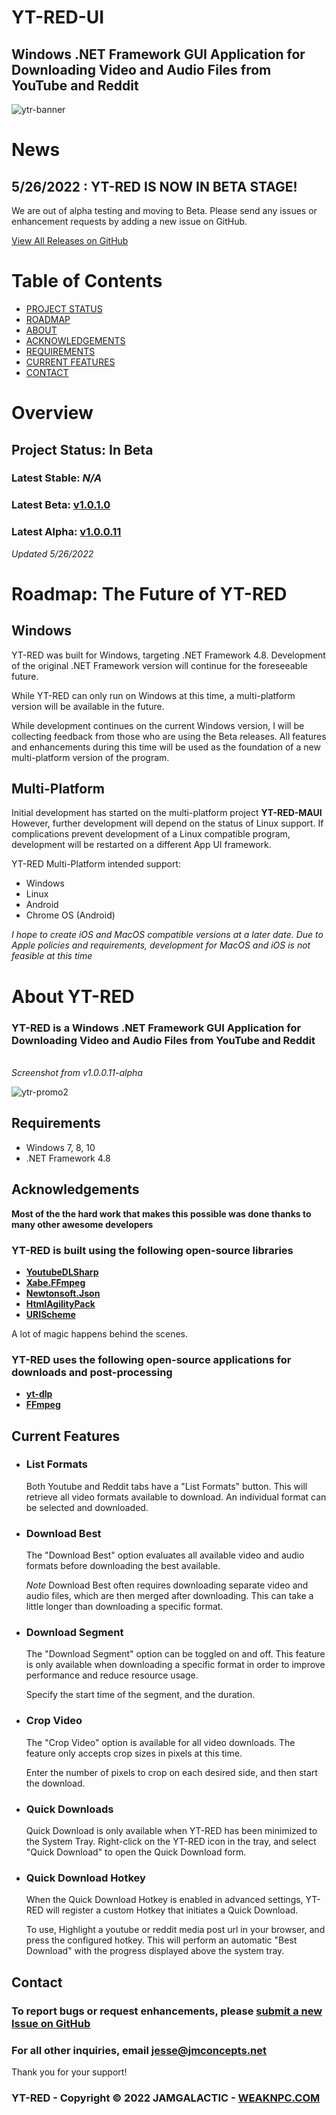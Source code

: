 # YT-RED-UI

## Windows .NET Framework GUI Application for Downloading Video and Audio Files from YouTube and Reddit  

![ytr-banner](https://user-images.githubusercontent.com/26498008/170678451-c993fe6e-3399-4949-969e-d6d18ab2aa56.png)

# **News**
## **5/26/2022 : YT-RED IS NOW IN BETA STAGE!**
We are out of alpha testing and moving to Beta.  Please send any issues or enhancement requests by adding a new issue on GitHub.

[View All Releases on GitHub](https://github.com/adanvdo/YT-RED-UI/releases)

# Table of Contents
- [PROJECT STATUS](#status)
- [ROADMAP](#future)
- [ABOUT](#about)
- [ACKNOWLEDGEMENTS](#acknowledgements)
- [REQUIREMENTS](#requirements)
- [CURRENT FEATURES](#current-features)
- [CONTACT](#contact)

# **Overview**

## Project Status: **In Beta** <a name="status"></a>

### **Latest Stable**: *N/A*

### **Latest Beta: [v1.0.1.0](https://github.com/adanvdo/YT-RED-UI/releases/tag/v1.0.1.0-beta)**

### **Latest Alpha: [v1.0.0.11](https://github.com/adanvdo/YT-RED-UI/releases/tag/v1.0.0.11-alpha)**

*Updated 5/26/2022*

# **Roadmap: The Future of YT-RED** <a name="future"></a>

## Windows
YT-RED was built for Windows, targeting .NET Framework 4.8. 
Development of the original .NET Framework version will continue for the foreseeable future.

While YT-RED can only run on Windows at this time, a multi-platform version will be available in the future.

While development continues on the current Windows version, I will be collecting feedback from those who are using the Beta releases. All features and enhancements during this time will be used as the foundation of a new multi-platform version of the program.

## Multi-Platform
Initial development has started on the multi-platform project **YT-RED-MAUI** 
However, further development will depend on the status of Linux support. If complications prevent development of a Linux compatible program, development will be restarted on a different App UI framework.

YT-RED Multi-Platform intended support:
- Windows
- Linux
- Android
- Chrome OS (Android)

*I hope to create iOS and MacOS compatible versions at a later date. Due to Apple policies and requirements, development for MacOS and iOS is not feasible at this time*
  

# **About YT-RED** <a name="about"></a>

### YT-RED is a Windows .NET Framework GUI Application for Downloading Video and Audio Files from YouTube and Reddit
  \
*Screenshot from v1.0.0.11-alpha*

![ytr-promo2](https://user-images.githubusercontent.com/26498008/167324533-f962636c-be97-4210-ac38-cbad8cf2195a.jpg)

## **Requirements** <a name="requirements"></a>
- Windows 7, 8, 10
- .NET Framework 4.8

## **Acknowledgements** <a name="acknowledgements"></a>
**Most of the the hard work that makes this possible was done thanks to many other awesome developers**

### **YT-RED is built using the following open-source libraries**
- [**YoutubeDLSharp**](https://github.com/Bluegrams/YoutubeDLSharp)
- [**Xabe.FFmpeg**](https://github.com/tomaszzmuda/Xabe.FFmpeg)
- [**Newtonsoft.Json**](https://github.com/JamesNK/Newtonsoft.Json)
- [**HtmlAgilityPack**](https://github.com/zzzprojects/html-agility-pack/)
- [**URIScheme**](https://github.com/HMBSbige/URIScheme)

A lot of magic happens behind the scenes. 
### **YT-RED uses the following open-source applications for downloads and post-processing**
- [**yt-dlp**](https://github.com/yt-dlp/yt-dlp)
- [**FFmpeg**](https://github.com/FFmpeg/FFmpeg)

## **Current Features** <a name="current-features"></a>
- ### List Formats
  Both Youtube and Reddit tabs have a "List Formats" button.
  This will retrieve all video formats available to download.
  An individual format can be selected and downloaded.

- ### Download Best
  The "Download Best" option evaluates all available video and audio formats before downloading the best available.

  *Note* Download Best often requires downloading separate video and audio files, which are then merged after downloading. This can take a little longer than downloading a specific format.

- ### Download Segment
  The "Download Segment" option can be toggled on and off. This feature is only available when downloading a specific format in order to improve performance and reduce resource usage.

  Specify the start time of the segment, and the duration.

- ### Crop Video
  The "Crop Video" option is available for all video downloads. The feature only accepts crop sizes in pixels at this time. 

  Enter the number of pixels to crop on each desired side, and then start the download.

- ### Quick Downloads
  Quick Download is only available when YT-RED has been minimized to the System Tray. Right-click on the YT-RED icon in the tray, and select "Quick Download" to open the Quick Download form.

- ### Quick Download Hotkey
  When the Quick Download Hotkey is enabled in advanced settings, YT-RED will register a custom Hotkey that initiates a Quick Download.

  To use, Highlight a youtube or reddit media post url in your browser, and press the configured hotkey. This will perform an automatic "Best Download" with the progress displayed above the system tray.

## **Contact**
### **To report bugs or request enhancements, please  [submit a new Issue on GitHub](https://github.com/adanvdo/YT-RED-UI/issues/new)**
### **For all other inquiries, email [jesse@jmconcepts.net](mailto:jesse@jmconcepts.net)**

Thank you for your support!
  
### YT-RED -  Copyright © 2022 JAMGALACTIC - [WEAKNPC.COM](https://www.weaknpc.com)

